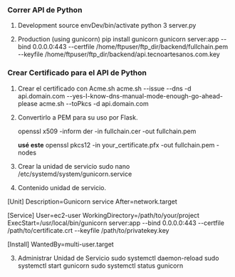 ### Correr API de Python

1. Development
   source envDev/bin/activate
   python 3 server.py

2. Production (using gunicorn)
   pip install gunicorn
   gunicorn server:app --bind 0.0.0.0:443 --certfile /home/ftpuser/ftp_dir/backend/fullchain.pem --keyfile /home/ftpuser/ftp_dir/backend/api.tecnoartesanos.com.key

### Crear Certificado para el API de Python

1. Crear el certificado con Acme.sh
   acme.sh --issue --dns -d api.domain.com --yes-I-know-dns-manual-mode-enough-go-ahead-please
   acme.sh --toPkcs -d api.domain.com

1. Convertirlo a PEM para su uso por Flask.

   openssl x509 -inform der -in fullchain.cer -out fullchain.pem

   **usé este**
   openssl pkcs12 -in your_certificate.pfx -out fullchain.pem -nodes

1. Crear la unidad de servicio
   sudo nano /etc/systemd/system/gunicorn.service

1. Contenido unidad de servicio.

[Unit]
Description=Gunicorn service
After=network.target

[Service]
User=ec2-user
WorkingDirectory=/path/to/your/project
ExecStart=/usr/local/bin/gunicorn server:app --bind 0.0.0.0:443 --certfile /path/to/certificate.crt --keyfile /path/to/privatekey.key

[Install]
WantedBy=multi-user.target

3. Administrar Unidad de Servicio
   sudo systemctl daemon-reload
   sudo systemctl start gunicorn
   sudo systemctl status gunicorn
